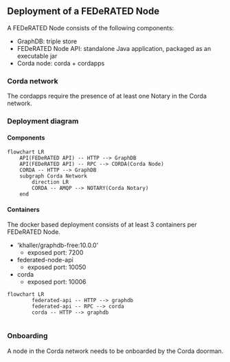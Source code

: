 ## Deployment of a FEDeRATED Node

A FEDeRATED Node consists of the following components:

* GraphDB: triple store
* FEDeRATED Node API: standalone Java application, packaged as an executable jar
* Corda node: corda + cordapps

### Corda network

The cordapps require the presence of at least one Notary in the Corda network.

### Deployment diagram

#### Components

```mermaid
flowchart LR
    API(FEDeRATED API) -- HTTP --> GraphDB
    API(FEDeRATED API) -- RPC --> CORDA(Corda Node)
    CORDA -- HTTP --> GraphDB
    subgraph Corda Network
        direction LR
        CORDA -- AMQP --> NOTARY(Corda Notary)
    end
```

#### Containers

The docker based deployment consists of at least 3 containers per FEDeRATED Node. 

* 'khaller/graphdb-free:10.0.0' 
  * exposed port: 7200
* federated-node-api
  * exposed port: 10050
* corda
  * exposed port: 10006

```mermaid
flowchart LR
        federated-api -- HTTP --> graphdb
        federated-api -- RPC --> corda
        corda -- HTTP --> graphdb
    
```

### Onboarding

A node in the Corda network needs to be onboarded by the Corda doorman.

